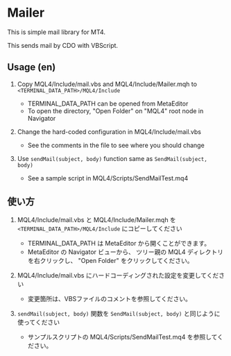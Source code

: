 Mailer
============

This is simple mail library for MT4.

This sends mail by CDO with VBScript.


Usage (en)
-----------

1. Copy MQL4/Include/mail.vbs and MQL4/Include/Mailer.mqh to ``<TERMINAL_DATA_PATH>/MQL4/Include``
   * TERMINAL_DATA_PATH can be opened from MetaEditor
   * To open the directory, "Open Folder" on "MQL4" root node in Navigator

2. Change the hard-coded configuration in MQL4/Include/mail.vbs
   * See the comments in the file to see where you should change

3. Use ``sendMail(subject, body)`` function same as ``SendMail(subject, body)``
   * See a sample script in MQL4/Scripts/SendMailTest.mq4

使い方
-----------

1. MQL4/Include/mail.vbs と MQL4/Include/Mailer.mqh を ``<TERMINAL_DATA_PATH>/MQL4/Include`` にコピーしてください
   * TERMINAL_DATA_PATH は MetaEditor から開くことができます。
   * MetaEditor の Navigator ビューから、 ツリー親の MQL4 ディレクトリを右クリックし、 "Open Folder" をクリックしてください。

2. MQL4/Include/mail.vbs にハードコーディングされた設定を変更してください
   * 変更箇所は、VBSファイルのコメントを参照してください。

3. ``sendMail(subject, body)`` 関数を ``SendMail(subject, body)`` と同じように使ってください
   * サンプルスクリプトの MQL4/Scripts/SendMailTest.mq4 を参照してください。
